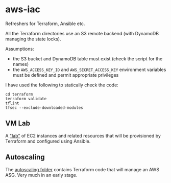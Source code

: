 # aws-iac
Refreshers for Terraform, Ansible etc.

All the Terraform directories use an S3 remote backend (with DynamoDB managing
the state locks).

Assumptions:
* the S3 bucket and DynamoDB table must exist (check the script for the names)
* the `AWS_ACCESS_KEY_ID` and `AWS_SECRET_ACCESS_KEY` environment variables must be defined and permit appropriate privileges

I have used the following to statically check the code:
```shell
cd terraform
terraform validate
tflint
tfsec --exclude-downloaded-modules
```

## VM Lab
A ["lab"](./vm-lab/README.md) of EC2 instances and related resources that will be provisioned by
Terraform and configured using Ansible.

## Autoscaling
The [autoscaling folder](./autoscaling/README.md) contains Terraform code that
will manage an AWS ASG. Very much in an early stage.
